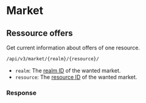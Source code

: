 # Market

## Ressource offers

Get current information about offers of one resource.

```txt
/api/v3/market/{realm}/{resource}/
```

- `realm`: The [realm ID](./Realms.md) of the wanted market.
- `resource`: The [resource ID](./ListOfResources.md) of the wanted market.

### Response

